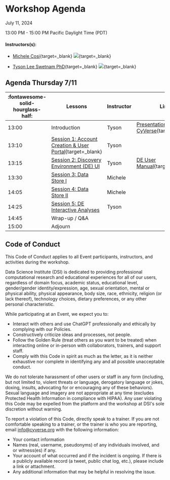 # Workshop Agenda

July 11, 2024

13:00 PM - 15:00 PM Pacific Daylight Time (PDT)

#### Instructors(s): 

- [Michele Cosi](https://cosimichele.github.io/){target=_blank} [![](https://orcid.org/sites/default/files/images/orcid_16x16.png)](https://orcid.org/0000-0001-7609-1939){target=_blank}

- [Tyson Lee Swetnam PhD](https://tysonswetnam.com/){target=_blank} [![](https://orcid.org/sites/default/files/images/orcid_16x16.png)](http://orcid.org/0000-0002-6639-7181){target=_blank}


## Agenda Thursday 7/11

| :fontawesome-solid-hourglass-half: | Lessons | Instructor | Link |
|------------------------------------|---------|------------|------|
| 13:00 | Introduction | Tyson | [Presentation: CyVerse](https://tinyurl.com/cary-cyverse){target=_blank} |
| 13:10 | [Session 1: Account Creation & User Portal](https://learning.cyverse.org/account/){target=_blank} | Tyson ||
| 13:15 | [Session 2: Discovery Environment (DE) UI](step3.md) |  Tyson | [DE User Manual](https://learning.cyverse.org/de/){target=_blank} |
| 13:30 | [Session 3: Data Store I](step4.md) | Michele | 
| 14:05 | [Session 4: Data Store II](step5.md) | Michele | 
| 14:25 | [Session 5: DE Interactive Analyses](step8.md) | Tyson | |
| 14:45 | Wrap-up / Q&A |  |
| 15:00 | Adjourn | |

## Code of Conduct

This Code of Conduct applies to all Event participants, instructors, and activities during the workshop.

Data Science Institute (DSI) is dedicated to providing professional computational research
and educational experiences for all of our users, regardless of domain
focus, academic status, educational level, gender/gender
identity/expression, age, sexual orientation, mental or physical
ability, physical appearance, body size, race, ethnicity, religion (or
lack thereof), technology choices, dietary preferences, or any other
personal characteristic.

While participating at an Event, we expect you to:

-   Interact with others and use ChatGPT professionally and ethically by
    complying with our Policies.
-   Constructively criticize ideas and processes, not people.
-   Follow the Golden Rule (treat others as you want to be treated) when
    interacting online or in-person with collaborators, trainers, and
    support staff.
-   Comply with this Code in spirit as much as the letter, as it is
    neither exhaustive nor complete in identifying any and all possible
    unacceptable conduct.

We do not tolerate harassment of other users or staff in any form
(including, but not limited to, violent threats or language, derogatory
language or jokes, doxing, insults, advocating for or encouraging any of
these behaviors). Sexual language and imagery are not appropriate at any
time (excludes Protected Health Information in compliance with HIPAA).
Any user violating this Code may be expelled from the platform and the
workshop at DSI's sole discretion without warning.

To report a violation of this Code, directly speak to a trainer. If you are not comfortable
speaking to a trainer, or the trainer is who you are reporting, email <info@cyverse.org> with the following information:

-   Your contact information
-   Names (real, username, pseudonyms) of any individuals involved, and
    or witness(es) if any.
-   Your account of what occurred and if the incident is ongoing. If
    there is a publicly available record (a tweet, public chat log,
    etc.), please include a link or attachment.
-   Any additional information that may be helpful in resolving the
    issue.
